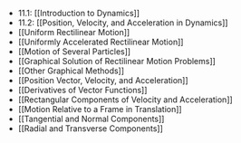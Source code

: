 - 11.1: [[Introduction to Dynamics]]
- 11.2: [[Position, Velocity, and Acceleration in Dynamics]]
- [[Uniform Rectilinear Motion]]
- [[Uniformly Accelerated Rectilinear Motion]]
- [[Motion of Several Particles]]
- [[Graphical Solution of Rectilinear Motion Problems]]
- [[Other Graphical Methods]]
- [[Position Vector, Velocity, and Acceleration]]
- [[Derivatives of Vector Functions]]
- [[Rectangular Components of Velocity and Acceleration]]
- [[Motion Relative to a Frame in Translation]]
- [[Tangential and Normal Components]]
- [[Radial and Transverse Components]]